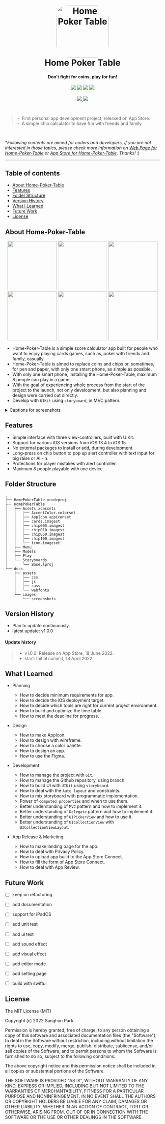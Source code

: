 <!-- # Home-Poker-Table -->

<h1 align="center">
    <!-- <img alt="Home Poker Table" title="Home Poker Table" src="https://github.com/san-ghun/Home-Poker-Table/blob/main/docs/images/180.png" width="180"> -->
    <!-- <img alt="Home Poker Table" title="Home Poker Table" src="docs/images/180.png" width="180"> -->
    <a href="https://apps.apple.com/app/home-poker-table/id1629143360?itscg=30200&amp;itsct=apps_box_appicon" style="width: 170px; height: 170px; border-radius: 22%; overflow: hidden; display: inline-block; vertical-align: middle;"><img src="docs/images/180.png" alt="Home Poker Table" style="width: 170px; height: 170px; border-radius: 22%; overflow: hidden; display: inline-block; vertical-align: middle;"></a>
    <br>
    Home Poker Table
</h1>

<h4 align="center">
    Don't fight for coins, play for fun!
</h4>

<p align="center">
    <img src="https://img.shields.io/badge/swift-5.6.1-blue.svg" />
    <img src="https://img.shields.io/badge/xcode-13.4.1-green.svg" />
    <img src="https://img.shields.io/badge/ios->13.4-yellow.svg" />
    <img src="https://img.shields.io/badge/licence-MIT-lightgrey.svg" />
    <br>
    <br>
    <a href="https://apps.apple.com/app/home-poker-table/id1629143360" target="_blank">
        <img src = "https://devimages-cdn.apple.com/app-store/marketing/guidelines/images/badge-download-on-the-app-store.svg"> 
    </a>
    <a href="https://apps.apple.com/kr/app/home-poker-table/id1629143360" target="_blank">
        <img src = "https://devimages-cdn.apple.com/app-store/marketing/guidelines/images/badge-download-on-the-app-store-kr.svg"> 
    </a>
</p>
<br>

> -. First personal app development project, released on App Store.    
> -. A simple chip calculator to have fun with friends and family.

<br>

\**Following contents are aimed for coders and developers, if you are not interested in those topics, please check more information on [Web Page for Home-Poker-Table](https://san-ghun.github.io/Home-Poker-Table/) or [App Store for Home-Poker-Table](https://apps.apple.com/app/home-poker-table/id1629143360). Thanks!* :)


---

## Table of contents
- [About Home-Poker-Table](#about-home-poker-table)
- [Features](#features)
- [Folder Structure](#folder-structure)
- [Version History](#version-history)
- [What I Learned](#what-i-learned)
- [Future Work](#future-work)
- [License](#license)


## About Home-Poker-Table

<p align="center">
<img src="docs/images/screenshots/0.png" width="160" />
<img src="docs/images/screenshots/1.png" width="160" />
<img src="docs/images/screenshots/2.png" width="160" />
<img src="docs/images/screenshots/3.png" width="160" />
<img src="docs/images/screenshots/4.png" width="160" />
<img src="docs/images/screenshots/5.png" width="160" />
</p>

- Home-Poker-Table is a simple score calculator app built for people who want to enjoy playing cards games, such as, poker with friends and family, casually.
- Home-Poker-Table is aimed to replace coins and chips or, sometimes, for pen and paper, with only one smart phone, as simple as possible.
- With only one smart phone, installing the Home-Poker-Table, maximum 8 people can play in a game.
- With the goal of experiencing whole process from the start of the project to the launch, not only development, but also planning and design were carried out directly.
- Develop with `UIKit` using `storyboard`, in MVC pattern.

<details>
<summary>Captions for screenshots</summary>

> - **Main view**    
    "How To" instruction equipted on view.    
    Two parameters to set up the new game.    
    - Asset for players & Number of players.    

> - **Asset setting view**    
    Setting the amount of asset for players.    
    Min. 5 to Max. 10,000    

> - **Game view of initial play**    
    8 players with asset of 1,000, for each.    
    

> - **Game view of on-going play 1**    
    A tap on player's cell turn on the selection highlight on player's cell.    
    Able to raise the bet by tapping chip button on bottom.    
    Able to raise and bet depends on current asset of player.    

> - **Alert controller for Big raise or All-in**    
    For bigger raise or All-in, long-press on any of chip button.    
    Player can input the amout of asset or select All-in.    
    Even if player put wrong value of raise in input, the app adjust the result.    

> - **Game view of on-going play 2**    
    Player's raise value will be shown on the digit of left bottom of player cell.
    Player's raise value should be bet by tapping on the Bet button.
    If not, the player's raise value will not be add to pot.
    Also, an alert will show up when the player try to switch player or tap the Win button.

</details>


## Features

- Simple interface with three view-controllers, built with UIKit.
- Support for various iOS versions from iOS 13.4 to iOS 15.
- No external packages to install or add, during development.
- Long-press on chip button to pop up alert controller with text input for big raise or All-in.
- Protections for player mistakes with alert controller.
- Maximum 8 people playable with one device.


## Folder Structure

```
.
├── HomePokerTable.xcodeproj
├── HomePokerTable
│   ├── Assets.xcassets
│   │   ├── AccentColor.colorset
│   │   ├── AppIcon.appiconset
│   │   ├── cards.imagest
│   │   ├── chip005.imagest
│   │   ├── chip010.imagest
│   │   ├── chip050.imagest
│   │   ├── chip100.imagest
│   │   └── icon.imageset
│   ├── Menu
│   ├── Models
│   ├── Play
│   └── Storyboards
│       └── Base.lproj
└── docs
    ├── assets
    │   ├── css
    │   ├── js
    │   ├── sass
    │   └── webfonts
    └── images
        └── screenshots
```


## Version History

- Plan to update continuously.
- latest update: v1.0.0

#### Update history

> - v1.0.0: Release on App Store, 18 June 2022.
> - start: Initial commit, 18 April 2022.


<!-- ## App Analysis -->


## What I Learned

- Planning
    - How to decide minimum requirements for app.
    - How to decide the iOS deployment target.
    - How to decide which tools are right for current project environment.
    - How to build and optimize the time table.
    - How to meet the deadline for progress.

- Design
    - How to make AppIcon.
    - How to design with wireframe.
    - How to choose a color palette.
    - How to design an app.
    - How to use the Figma.

- Development
    - How to manage the project with `Git`.
    - How to manage the Github repository, using branch.
    - How to build UI with `UIKit` using `storyboard`.
    - How to deal with the `Auto layout` and constraints.
    - How to mix storyboard with programmatic implementation.
    - Power of `computed properties` and when to use them.
    - Better understanding of `MVC` pattern and how to implement it.
    - Better understanding of `Delegate` pattern and how to implement it.
    - Better understanding of `UIPickerView` and how to use it.
    - Better understanding of `UICollectionView` with `UICollectionViewLayout`.

- App Release & Marketing
    - How to make landing page for the app.
    - How to deal with Privacy Policy.
    - How to upload app build to the App Store Connect.
    - How to fill the form of App Store Connect.
    - How to deal with App Review.


## Future Work
- [ ] keep on refactoring
- [ ] add documentation
- [ ] support for iPadOS
- [ ] add unit test
- [ ] add ui test
- [ ] add sound effect
- [ ] add visual effect
- [ ] add editor mode
- [ ] add setting page
- [ ] build with swiftui


## License

The MIT License (MIT)

Copyright (c) 2022 Sanghun Park

Permission is hereby granted, free of charge, to any person obtaining a copy
of this software and associated documentation files (the "Software"), to deal
in the Software without restriction, including without limitation the rights
to use, copy, modify, merge, publish, distribute, sublicense, and/or sell
copies of the Software, and to permit persons to whom the Software is
furnished to do so, subject to the following conditions:

The above copyright notice and this permission notice shall be included in all
copies or substantial portions of the Software.

THE SOFTWARE IS PROVIDED "AS IS", WITHOUT WARRANTY OF ANY KIND, EXPRESS OR
IMPLIED, INCLUDING BUT NOT LIMITED TO THE WARRANTIES OF MERCHANTABILITY,
FITNESS FOR A PARTICULAR PURPOSE AND NONINFRINGEMENT. IN NO EVENT SHALL THE
AUTHORS OR COPYRIGHT HOLDERS BE LIABLE FOR ANY CLAIM, DAMAGES OR OTHER
LIABILITY, WHETHER IN AN ACTION OF CONTRACT, TORT OR OTHERWISE, ARISING FROM,
OUT OF OR IN CONNECTION WITH THE SOFTWARE OR THE USE OR OTHER DEALINGS IN THE
SOFTWARE.